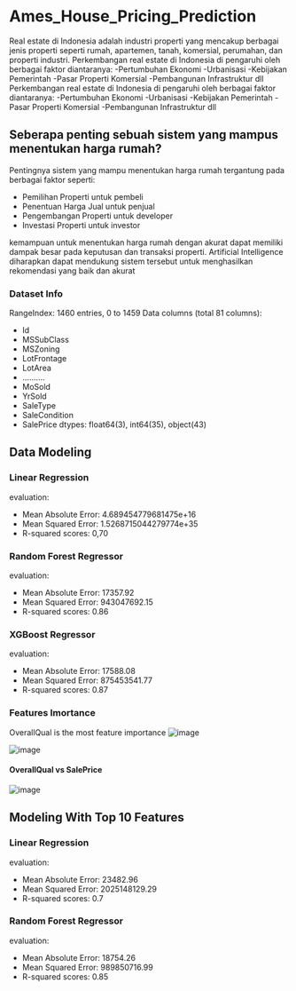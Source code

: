 # Ames_House_Pricing_Prediction

Real estate di Indonesia adalah industri properti yang mencakup berbagai jenis properti seperti rumah, apartemen, tanah, komersial, perumahan, dan properti industri.
Perkembangan real estate di Indonesia di pengaruhi oleh berbagai faktor diantaranya:
-Pertumbuhan Ekonomi
-Urbanisasi
-Kebijakan Pemerintah
-Pasar Properti Komersial
-Pembangunan Infrastruktur
dll
Perkembangan real estate di Indonesia di pengaruhi oleh berbagai faktor diantaranya: -Pertumbuhan Ekonomi -Urbanisasi -Kebijakan Pemerintah -Pasar Properti Komersial -Pembangunan Infrastruktur dll

## Seberapa penting sebuah sistem yang mampus menentukan harga rumah?

Pentingnya sistem yang mampu menentukan harga rumah tergantung pada berbagai faktor seperti:
- Pemilihan Properti untuk pembeli
- Penentuan Harga Jual untuk penjual
- Pengembangan Properti untuk developer
- Investasi Properti untuk investor

kemampuan untuk menentukan harga rumah dengan akurat dapat memiliki dampak besar pada keputusan dan transaksi properti.
Artificial Intelligence diharapkan dapat mendukung sistem tersebut untuk menghasilkan rekomendasi yang baik dan akurat

### Dataset Info

RangeIndex: 1460 entries, 0 to 1459 Data columns (total 81 columns):
- Id
- MSSubClass
- MSZoning
- LotFrontage
- LotArea
- ..........
- MoSold
- YrSold
- SaleType
- SaleCondition
- SalePrice
dtypes: float64(3), int64(35), object(43)

## Data Modeling

### Linear Regression
evaluation: 
- Mean Absolute Error: 4.689454779681475e+16 
- Mean Squared Error: 1.5268715044279774e+35 
- R-squared scores: 0,70

### Random Forest Regressor
evaluation: 
- Mean Absolute Error:  17357.92
- Mean Squared Error:   943047692.15 
- R-squared scores:  0.86

### XGBoost Regressor
evaluation: 
- Mean Absolute Error:  17588.08 
- Mean Squared Error:  875453541.77 
- R-squared scores:  0.87

### Features Imortance
OverallQual is the most feature importance
![image](https://github.com/zanuura/Ames_House_Pricing_Prediction/assets/73764446/8e88aa2c-5c9d-41d6-afbf-df98f5177316)

![image](https://github.com/zanuura/Ames_House_Pricing_Prediction/assets/73764446/b044c213-3033-4aa5-b417-adf68ce6f4a6)

#### OverallQual vs SalePrice
![image](https://github.com/zanuura/Ames_House_Pricing_Prediction/assets/73764446/d7278467-0a4c-45d0-8598-81e3813d3226)

## Modeling With Top 10 Features
### Linear Regression
evaluation: 
- Mean Absolute Error: 23482.96 
- Mean Squared Error: 2025148129.29 
- R-squared scores: 0.7

### Random Forest Regressor
evaluation: 
- Mean Absolute Error: 18754.26 
- Mean Squared Error: 989850716.99 
- R-squared scores: 0.85




